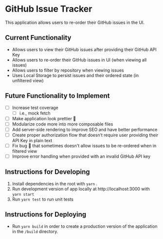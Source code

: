 # GitHub Issue Tracker

This application allows users to re-order their GitHub issues in the UI.

## Current Functionality

- Allows users to view their GitHub issues after providing their GitHub API Key
- Allows users to re-order their GitHub issues in UI (when viewing all issues)
- Allows users to filter by repository when viewing issues
- Uses Local Storage to persist issues and their ordered state (in unfiltered view)

## Future Functionality to Implement

- [ ] Increase test coverage
  - [ ] i.e., mock fetch
- [ ] Make application look prettier 💅
- [ ] Modularize code more into more composable files
- [ ] Add server-side rendering to improve SEO and have better performance
- [ ] Create proper authorization flow that doesn’t require user providing their API Key in plain text
- [ ] Fix bug 🐛 that sometimes doesn't allow issues to be re-ordered when in filtered view
- [ ] Improve error handling when provided with an invalid GitHub API key

## Instructions for Developing

1. Install dependencies in the root with `yarn` .
2. Run development version of app locally at http://localhost:3000 with `yarn start`
3. Run `yarn test` to run unit tests

## Instructions for Deploying

- Run `yarn build` in order to create a production version of the application in the `/build` directory.

